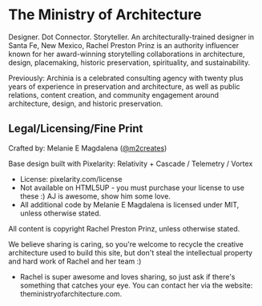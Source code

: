 # The Ministry of Architecture

Designer. Dot Connector. Storyteller. An architecturally-trained designer in Santa Fe, New Mexico, Rachel Preston Prinz is an authority influencer known for her award-winning storytelling collaborations in architecture, design, placemaking, historic preservation, spirituality, and sustainability.

Previously: Archinia is a celebrated consulting agency with twenty plus years of experience in preservation and architecture, as well as public relations, content creation, and community engagement around architecture, design, and historic preservation.

## Legal/Licensing/Fine Print

Crafted by: Melanie E Magdalena ([@m2creates](https://twitter.com/m2creates/))

Base design built with Pixelarity: Relativity + Cascade / Telemetry / Vortex
- License: pixelarity.com/license
- Not available on HTML5UP - you must purchase your license to use these :) AJ is awesome, show him some love.
- All additional code by Melanie E Magdalena is licensed under MIT, unless otherwise stated.

All content is copyright Rachel Preston Prinz, unless otherwise stated.

We believe sharing is caring, so you're welcome to recycle the creative architecture used to build this site, but don't steal the intellectual property and hard work of Rachel and her team :)
- Rachel is super awesome and loves sharing, so just ask if there's something that catches your eye. You can contact her via the website: theministryofarchitecture.com.
